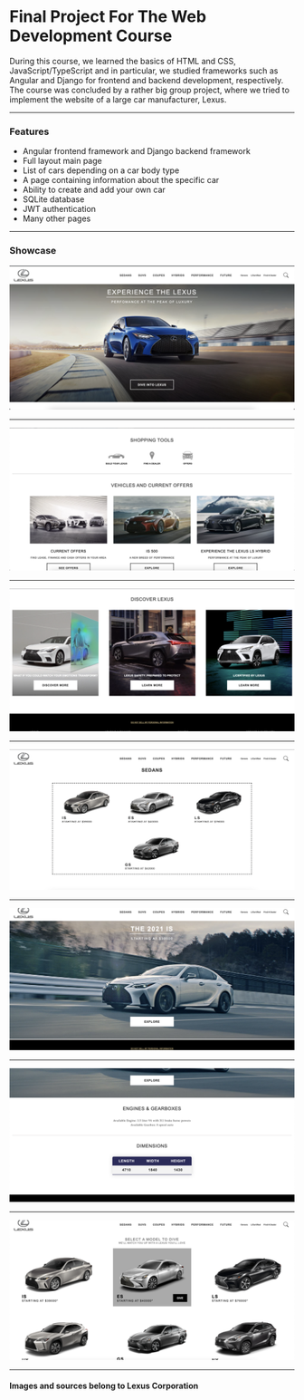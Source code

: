 # Final Project For The Web Development Course

During this course, we learned the basics of HTML and CSS, JavaScript/TypeScript and in particular, we studied frameworks such as Angular and Django for frontend and backend development, respectively. The course was concluded by a rather big group project, where we tried to implement the website of a large car manufacturer, Lexus.
***

### Features
* Angular frontend framework and Django backend framework
* Full layout main page
* List of cars depending on a car body type
* A page containing information about the specific car
* Ability to create and add your own car
* SQLite database
* JWT authentication
* Many other pages
***

### Showcase
![](frontside/showcase_images/1.png)
***
![](frontside/showcase_images/2.png)
***
![](frontside/showcase_images/3.png)
***
![](frontside/showcase_images/4.png)
***
![](frontside/showcase_images/5.png)
***
![](frontside/showcase_images/6.png)
***
![](frontside/showcase_images/7.png)
***

#### Images and sources belong to Lexus Corporation